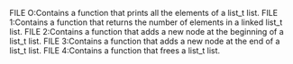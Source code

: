 FILE O:Contains a function that prints all the elements of a list_t list.
FILE 1:Contains a function that returns the number of elements in a linked list_t list.
FILE 2:Contains a function that adds a new node at the beginning of a list_t list.
FILE 3:Contains a function that adds a new node at the end of a list_t list.
FILE 4:Contains a function that frees a list_t list.
